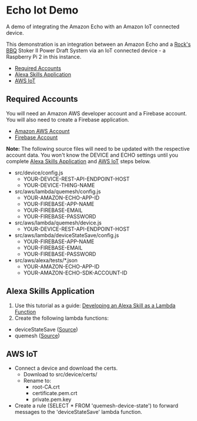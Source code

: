 # Echo Iot Demo
A demo of integrating the Amazon Echo with an Amazon IoT connected device.

This demonstration is an integration between an Amazon Echo and a [Rock's BBQ](https://www.rocksbarbque.com/) Stoker II Power Draft System via an IoT connected device - a Raspberry Pi 2 in this instance.

* [Required Accounts](#accounts)
* [Alexa Skills Application](#alexa)
* [AWS IoT](#iot)

<a name="accounts"></a>
## Required Accounts
You will need an Amazon AWS developer account and a Firebase account. You will also need to create a Firebase application.
  * [Amazon AWS Account](https://www.amazon.com/ap/signin)
  * [Firebase Account](https://www.firebase.com/login/)

**Note:** The following source files will need to be updated with the respective account data. You won't know the DEVICE and ECHO settings until you complete [Alexa Skills Application](#alexa) and [AWS IoT](#iot) steps below.
  * src/device/config.js
    * YOUR-DEVICE-REST-API-ENDPOINT-HOST
    * YOUR-DEVICE-THING-NAME
  * src/aws/lambda/quemesh/config.js
    * YOUR-AMAZON-ECHO-APP-ID
    * YOUR-FIREBASE-APP-NAME
    * YOUR-FIREBASE-EMAIL
    * YOUR-FIREBASE-PASSWORD
  * src/aws/lambda/quemesh/device.js
    * YOUR-DEVICE-REST-API-ENDPOINT-HOST
  * src/aws/lambda/deviceStateSave/config.js
    * YOUR-FIREBASE-APP-NAME
    * YOUR-FIREBASE-EMAIL
    * YOUR-FIREBASE-PASSWORD
  * src/aws/alexa/tests/*.json
    * YOUR-AMAZON-ECHO-APP-ID
    * YOUR-AMAZON-ECHO-SDK-ACCOUNT-ID

<a name="alexa"></a>
## Alexa Skills Application
1. Use this tutorial as a guide: [Developing an Alexa Skill as a Lambda Function](https://developer.amazon.com/public/solutions/alexa/alexa-skills-kit/docs/developing-an-alexa-skill-as-a-lambda-function)
2. Create the following lambda functions:
  * deviceStateSave ([Source](https://github.com/javaday/EchoIotDemo/tree/master/src/aws/lambda/deviceStateSave))
  * quemesh ([Source](https://github.com/javaday/EchoIotDemo/tree/master/src/aws/lambda/quemesh))

<a name="iot"></a>
## AWS IoT
  * Connect a device and download the certs.
    * Download to src/device/certs/
    * Rename to:
      * root-CA.crt
      * certificate.pem.crt
      * private.pem.key
  * Create a rule (SELECT * FROM 'quemesh-device-state') to forward messages to the 'deviceStateSave' lambda function.

	
	
	

	

